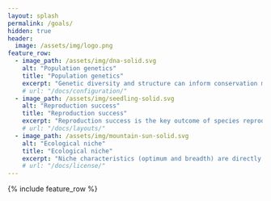 ```yaml
---
layout: splash
permalink: /goals/
hidden: true
header:
  image: /assets/img/logo.png
feature_row:
  - image_path: /assets/img/dna-solid.svg
    alt: "Population genetics"
    title: "Population genetics"
    excerpt: "Genetic diversity and structure can inform conservation measures, but it also can affect species reproduction and niche characteristics."
    # url: "/docs/configuration/"
  - image_path: /assets/img/seedling-solid.svg
    alt: "Reproduction success"
    title: "Reproduction success"
    excerpt: "Reproduction success is the key outcome of species reproductive biology, ensuring populations to perpetuate in a specific place."
    # url: "/docs/layouts/"
  - image_path: /assets/img/mountain-sun-solid.svg
    alt: "Ecological niche"
    title: "Ecological niche"
    excerpt: "Niche characteristics (optimum and breadth) are directly drived by genetic information and are responsible for species to thrive and survive in their habitats."
    # url: "/docs/license/"
---
```



{% include feature_row %}